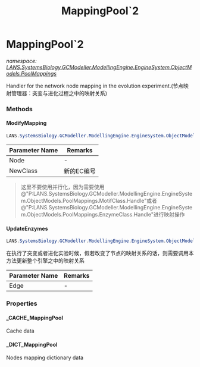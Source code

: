 ﻿---
title: MappingPool`2
---

# MappingPool`2
_namespace: [LANS.SystemsBiology.GCModeller.ModellingEngine.EngineSystem.ObjectModels.PoolMappings](N-LANS.SystemsBiology.GCModeller.ModellingEngine.EngineSystem.ObjectModels.PoolMappings.html)_

Handler for the network node mapping in the evolution experiment.(节点映射管理器：突变与进化过程之中的映射关系)



### Methods

#### ModifyMapping
```csharp
LANS.SystemsBiology.GCModeller.ModellingEngine.EngineSystem.ObjectModels.PoolMappings.MappingPool`2.ModifyMapping(`1,System.String)
```


|Parameter Name|Remarks|
|--------------|-------|
|Node|-|
|NewClass|新的EC编号|

> 这里不要使用并行化，因为需要使用@"P:LANS.SystemsBiology.GCModeller.ModellingEngine.EngineSystem.ObjectModels.PoolMappings.MotifClass.Handle"或者@"P:LANS.SystemsBiology.GCModeller.ModellingEngine.EngineSystem.ObjectModels.PoolMappings.EnzymeClass.Handle"进行映射操作

#### UpdateEnzymes
```csharp
LANS.SystemsBiology.GCModeller.ModellingEngine.EngineSystem.ObjectModels.PoolMappings.MappingPool`2.UpdateEnzymes(LANS.SystemsBiology.GCModeller.ModellingEngine.EngineSystem.ObjectModels.PoolMappings.IMappingEdge{`0,`1})
```
在执行了突变或者进化实验时候，假若改变了节点的映射关系的话，则需要调用本方法更新整个引擎之中的映射关系

|Parameter Name|Remarks|
|--------------|-------|
|Edge|-|



### Properties

#### _CACHE_MappingPool
Cache data
#### _DICT_MappingPool
Nodes mapping dictionary data
